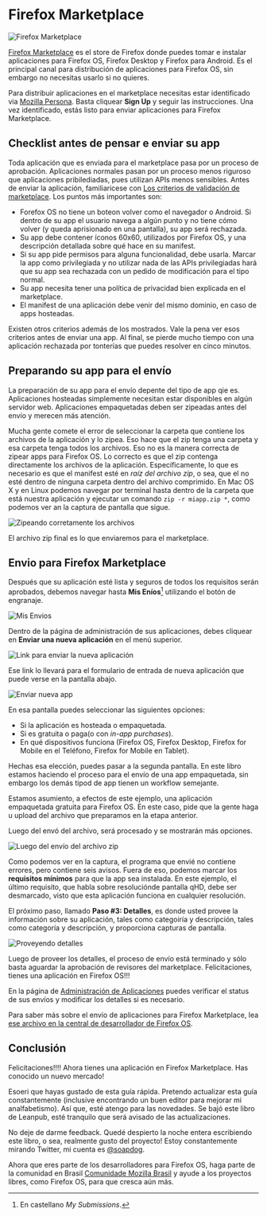 # Firefox Marketplace

![Firefox Marketplace](images/originals/marketplace.png)

[Firefox Marketplace](http://marketplace.firefox.com) es el store de Firefox donde puedes tomar e instalar aplicaciones para Firefox OS, Firefox Desktop y Firefox para Android. Es el principal canal para distribución de aplicaciones para Firefox OS, sin embargo no necesitas usarlo si no quieres.

Para distribuir aplicaciones en el marketplace necesitas estar identificado via [Mozilla Persona](https://login.persona.org/about). Basta cliquear **Sign Up** y seguir las instrucciones. Una vez identificado, estás listo para enviar aplicaciones para Firefox Marketplace.

## Checklist antes de pensar e enviar su app

Toda aplicación que es enviada para el marketplace pasa por un proceso de aprobación. Aplicaciones normales pasan por un proceso menos riguroso que aplicaciones pribilediadas, pues utilizan APIs menos sensibles. Antes de enviar la aplicación, familiaricese con [Los criterios de validación de marketplace](https://developer.mozilla.org/en-US/docs/Web/Apps/Publishing/Marketplace_review_criteria). Los puntos más importantes son:

* Forefox OS no tiene un boteon volver como el navegador o Android. Si dentro de su app el usuario navega a algún punto y no tiene cómo volver (y queda aprisionado en una pantalla), su app será rechazada.
* Su app debe contener íconos 60x60, utilizados por Firefox OS, y una descripción detallada sobre qué hace en su manifest.
* Si su app pide permisos para alguna funcionalidad, debe usarla. Marcar la app como privilegiada y no utilizar nada de las APIs privilegiadas hará que su app sea rechazada con un pedido de modificación para el tipo normal.
* Su app necesita tener una política de privacidad bien explicada en el marketplace.
* El manifest de una aplicación debe venir del mismo dominio, en caso de apps hosteadas.

Existen otros criterios además de los mostrados. Vale la pena ver esos criterios antes de enviar una app. Al final, se pierde mucho tiempo con una aplicación rechazada por tonterías que puedes resolver en cinco minutos.

## Preparando su app para el envío

La preparación de su app para el envío depente del tipo de app qie es. Aplicaciones hosteadas simplemente necesitan estar disponibles en algún servidor web. Aplicaciones empaquetadas deben ser zipeadas antes del envío y merecen más atención.

Mucha gente comete el error de seleccionar la carpeta que contiene los archivos de la aplicación y lo zipea. Eso hace que el zip tenga una carpeta y esa carpeta tenga todos los archivos. Eso no es la manera correcta de zipear apps para Firefox OS. Lo correcto es que el zip contenga directamente los archivos de la aplicación. Específicamente, lo que es necesario es que el manifest esté en *raíz del archivo zip*, o sea, que el no esté dentro de ninguna carpeta dentro del archivo comprimido. En Mac OS X y en Linux podemos navegar por terminal hasta dentro de la carpeta que está nuestra aplicación y ejecutar un comando `zip -r miapp.zip *`, como podemos ver an la captura de pantalla que sigue.

![Zipeando corretamente los archivos](images/originals/marketplace-preparing-packaged-app.png)

El archivo zip final es lo que enviaremos para el marketplace.

## Envio para Firefox Marketplace

Después que su aplicación esté lista y seguros de todos los requisitos serán aprobados, debemos navegar hasta **Mis Eníos**[^mis-envios] utilizando el botón de engranaje.

![Mis Envios](images/originals/marketplace-my-submissions.png)

Dentro de la página de administración de sus aplicaciones, debes cliquear en **Enviar una nueva aplicación** en el menú superior.

![Link para enviar la nueva aplicación](images/originals/marketplace-new-app.png)

Ese link lo llevará para el formulario de entrada de nueva aplicación que puede verse en la pantalla abajo.

![Enviar nueva app](images/originals/marketplace-step-1.png)

En esa pantalla puedes seleccionar las siguientes opciones:

* Si la aplicación es hosteada o empaquetada.
* Si es gratuita o paga(o con *in-app purchases*).
* En qué dispositivos funciona (Firefox OS, Firefox Desktop, Firefox for Mobile en el Teléfono, Firefox for Mobile en Tablet).

Hechas esa elección, puedes pasar a la segunda pantalla. En este libro estamos haciendo el proceso para el envío de una app empaquetada, sin embargo los demás tipod de app tienen un workflow semejante.

Estamos asumiento, a efectos de este ejemplo, una aplicación empaquetada gratuita para Firefox OS. En este caso, pide que la gente haga u upload del archivo que preparamos en la etapa anterior.

[^mis-envios]: En castellano *My Submissions*.

Luego del envó del archivo, será procesado y se mostrarán más opciones.

![Luego del envío del archivo zip](images/originals/marketplace-step-1_5.png)

Como podemos ver en la captura, el programa que envié no contiene errores, pero contiene seis avisos. Fuera de eso, podemos marcar los **requisitos mínimos** para que la app sea instalada. En este ejemplo, el último requisito, que habla sobre resoluciónde pantalla qHD, debe ser desmarcado, visto que esta aplicación funciona en cualquier resolución.

El próximo paso, llamado **Paso #3: Detalles**, es donde usted provee la información sobre su aplicación, tales como categoiría y descripción, tales como categoría y descripción, y proporciona capturas de pantalla.

![Proveyendo detalles](images/originals/marketplace-step-3.png)

Luego de proveer los detalles, el proceso de envío está terminado y sólo basta aguardar la aprobación de revisores del marketplace. Felicitaciones, tienes una aplicación en Firefox OS!!!

En la página de [Administración de Aplicaciones](https://marketplace.firefox.com/developers/submissions) puedes verificar el status de sus envíos y modificar los detalles si es necesario.

Para saber más sobre el envío de aplicaciones para Firefox Marketplace, lea [ese archivo en la central de desarrollador de Firefox OS](https://marketplace.firefox.com/developers/docs/submission).

## Conclusión

Felicitaciones!!!! Ahora tienes una aplicación en Firefox Marketplace. Has conocido un nuevo mercado!

Esoeri que hayas gustado de esta guía rápida. Pretendo actualizar esta guía constantemente (inclusive encontrando un buen editor para mejorar mi analfabetismo). Así que, esté atengo para las novedades. Se bajó este libro de Leanpub, esté tranquilo que será avisado de las actualizaciones.

No deje de darme feedback. Quedé despierto la noche entera escribiendo este libro, o sea, realmente gusto del proyecto! Estoy constantemente mirando Twitter, mi cuenta es [@soapdog](http://twitter.com/soapdog).

Ahora que eres parte de los desarrolladores para Firefox OS, haga parte de la comunidad en Brasil [Comunidade Mozilla Brasil](http://mozillabrasil.org.br) y ayude a los proyectos libres, como Firefox OS, para que cresca aún más.
